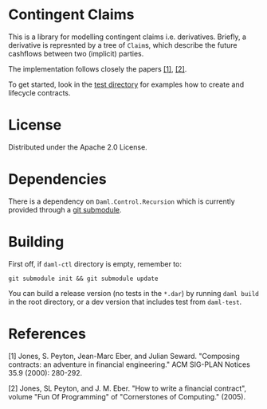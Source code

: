 # Contingent Claims

This is a library for modelling contingent claims i.e. derivatives. Briefly, a
derivative is represnted by a tree of `Claim`s, which describe the future
cashflows between two (implicit) parties.

The implementation follows closely the papers [[1]](#1), [[2]](#2).

To get started, look in the [test directory](./daml/Test) for examples how to
create and lifecycle contracts.

# License

Distributed under the Apache 2.0 License.

# Dependencies

There is a dependency on `Daml.Control.Recursion` which is currently provided
through a [git submodule](https://git-scm.com/book/en/v2/Git-Tools-Submodules).

# Building

First off, if `daml-ctl` directory is empty, remember to:

```
git submodule init && git submodule update
```

You can build a release version (no tests in the `*.dar`) by running `daml
build` in the root directory, or a dev version that includes test from
`daml-test`.

# References

<a id="1">[1]</a>
Jones, S. Peyton, Jean-Marc Eber, and Julian Seward.
"Composing contracts: an adventure in financial engineering."
ACM SIG-PLAN Notices 35.9 (2000): 280-292.

<a id="2">[2]</a>
Jones, SL Peyton, and J. M. Eber.
"How to write a financial contract",
volume "Fun Of Programming" of "Cornerstones of Computing." (2005).


